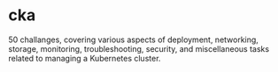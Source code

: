 # cka
50 challanges, covering various aspects of deployment, networking, storage, monitoring, troubleshooting, security, and miscellaneous tasks related to managing a Kubernetes cluster.
